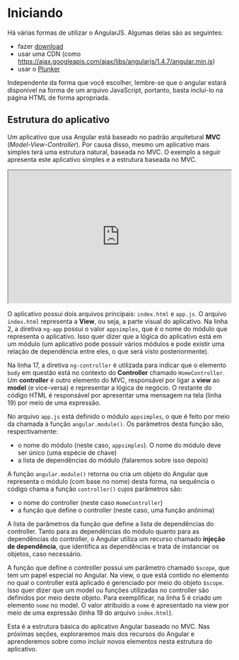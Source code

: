 # Iniciando

Há várias formas de utilizar o AngularJS. Algumas delas são as seguintes:
- fazer [download](https://angularjs.org)
- usar uma CDN (como https://ajax.googleapis.com/ajax/libs/angularjs/1.4.7/angular.min.js)
- usar o [Plunker](plnkr.co/edit)

Independente da forma que você escolher, lembre-se que o angular estará disponível na forma de um arquivo JavaScript, portanto, basta incluí-lo na página HTML de forma apropriada.

## Estrutura do aplicativo

Um aplicativo que usa Angular está baseado no padrão arquitetural **MVC** (*Model-View-Controller*). Por causa disso, mesmo um aplicativo mais simples terá uma estrutura natural, baseada no MVC. O exemplo a seguir apresenta este aplicativo simples e a estrutura baseada no MVC.

<iframe src="https://embed.plnkr.co/pf7Spx9A6TVASWk6KGFu/preview" width="100%" height="300"></iframe>

O aplicativo possui dois arquivos principais: `index.html` e `app.js`. O arquivo `index.html` representa a **View**, ou seja, a parte visual do aplicativo. Na linha 2, a diretiva `ng-app` possui o valor `appsimples`, que é o nome do módulo que representa o aplicativo. Isso quer dizer que a lógica do aplicativo está em um módulo (um aplicativo pode possuir vários módulos e pode existir uma relação de dependência entre eles, o que será visto posteriormente).

Na linha 17, a diretiva `ng-controller` é utilizada para indicar que o elemento `body` em questão está no contexto do **Controller** chamado `HomeController`. Um **controller** é outro elemento do MVC, responsável por ligar a **view** ao **model** (e vice-versa) e representar a lógica de negócio. O restante do código HTML é responsável por apresentar uma mensagem na tela (linha 19) por meio de uma expressão.

No arquivo `app.js` está definido o módulo `appsimples`, o que é feito por meio da chamada à função `angular.module()`. Os parâmetros desta função são, respectivamente:
- o nome do módulo (neste caso, `appsimples`). O nome do módulo deve ser único (uma espécie de chave)
- a lista de dependências do módulo (falaremos sobre isso depois)

A função `angular.module()` retorna ou cria um objeto do Angular que representa o módulo (com base no nome) desta forma, na sequência o código chama a função `controller()` cujos parâmetros são:
- o nome do controller (neste caso `HomeController`)
- a função que define o controller (neste caso, uma função anônima)

A lista de parâmetros da função que define a lista de dependências do controller. Tanto para as dependências do módulo quanto para as dependências do controller, o Angular utiliza um recurso chamado **injeção de dependência**, que identifica as dependências e trata de instanciar os objetos, caso necessário.  

A função que define o controller possui um parâmetro chamado `$scope`, que tem um papel especial no Angular. Na view, o que está contido no elemento no qual o controller está aplicado é gerenciado por meio do objeto `$scope`. Isso quer dizer que um model ou funções utilizadas no controller são definidos por meio deste objeto. Para exemplificar, na linha 5 é criado um elemento `nome` no model. O valor atribuído a `nome` é apresentado na view por meio de uma expressão (linha 19 do arquivo `index.html`).

Esta é a estrutura básica do aplicativo Angular baseado no MVC. Nas próximas seções, exploraremos mais dos recursos do Angular e aprenderemos sobre como incluir novos elementos nesta estrutura do aplicativo.
